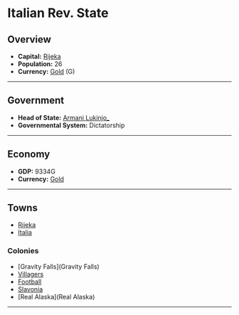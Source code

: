 # Italian Rev. State

## Overview

- **Capital:** [Rijeka](Rijeka)
- **Population:** 26
- **Currency:** [Gold](Gold) (G)

---

## Government

- **Head of State:** [Armani Lukinjo_](Lukinjo_)
- **Governmental System:** Dictatorship

---

## Economy

- **GDP:** 9334G
- **Currency:** [Gold](Gold)

---

## Towns

- [Rijeka](Rijeka)
- [Italia](Italia)

### Colonies

- [Gravity Falls](Gravity Falls)
- [Villagers](Villagers)
- [Football](Football)
- [Slavonia](Slavonia)
- [Real Alaska](Real Alaska)

---